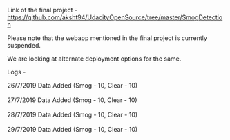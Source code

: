Link of the final project - https://github.com/aksht94/UdacityOpenSource/tree/master/SmogDetection

Please note that the webapp mentioned in the final project is currently suspended.

We are looking at alternate deployment options for the same.

Logs - 

26/7/2019 Data Added (Smog - 10, Clear - 10)<br></br>
27/7/2019 Data Added (Smog - 10, Clear - 10)<br></br>
28/7/2019 Data Added (Smog - 10, Clear - 10)<br></br>
29/7/2019 Data Added (Smog - 10, Clear - 10)<br></br>
